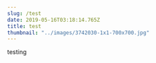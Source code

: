 ```yaml
---
slug: /test
date: 2019-05-16T03:18:14.765Z
title: test
thumbnail: "../images/3742030-1x1-700x700.jpg"
---
```


testing
